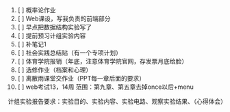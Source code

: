 1. [ ] 概率论作业
2. [ ] Web课设，写我负责的前端部分
3. [ ] 早点把数据结构实验写了
4. [ ] 提前预习计组实验内容
5. [ ] 补笔记1
6. [ ] 社会实践总结贴（有一个专项计划）
7. [ ] 体育学院报销（年底，注意体育学院官网，存发票月底给脸）
8. [ ] 选修作业（档案和心理）
9. [ ] 离散雨课堂交作业（PPT每一章后面的要求）
10. [ ] web考试13，14周 范围：第九章、第五章去掉once以后+menu


计组实验报告要求：实验目的、实验内容、实验电路、观察实验结果、（心得体会）
<!--stackedit_data:
eyJoaXN0b3J5IjpbLTUxMTEwNTI0N119
-->